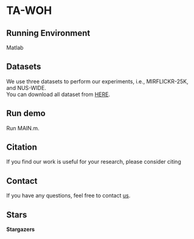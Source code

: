 # TA-WOH

## Running Environment
Matlab

## Datasets
We use three datasets to perform our experiments, i.e., MIRFLICKR-25K, and NUS-WIDE. 
<br>
You can download all dataset from [HERE](https://pan.baidu.com/s/1dBQc_WPe-qxM_eQULTrEbA?pwd=5ixl). 


## Run demo

Run MAIN.m.

## Citation
If you find our work is useful for your research, please consider citing

## Contact
If you have any questions, feel free to contact [us](mailto:wangna.wn2000@gmail.com).


## Stars
**Stargazers**
